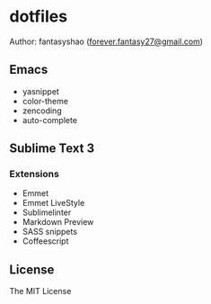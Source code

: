dotfiles
============

Author: fantasyshao (forever.fantasy27@gmail.com)

## Emacs

* yasnippet
* color-theme
* zencoding
* auto-complete

## Sublime Text 3

### Extensions

* Emmet
* Emmet LiveStyle
* Sublimelinter
* Markdown Preview
* SASS snippets
* Coffeescript

## License

The MIT License